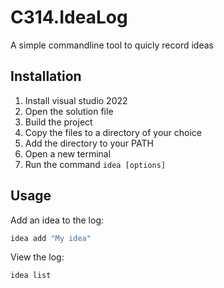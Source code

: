 # C314.IdeaLog

A simple commandline tool to quicly record ideas

## Installation

1. Install visual studio 2022
2. Open the solution file
3. Build the project
4. Copy the files to a directory of your choice
5. Add the directory to your PATH
6. Open a new terminal
7. Run the command `idea [options]`

## Usage

Add an idea to the log:

```powershell
idea add "My idea"
```

View the log:

```powershell
idea list
```